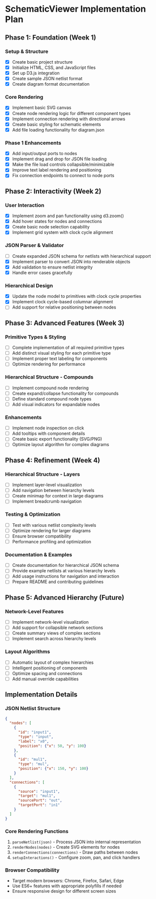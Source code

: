 # SchematicViewer Implementation Plan

## Phase 1: Foundation (Week 1)

### Setup & Structure
- [x] Create basic project structure
- [x] Initialize HTML, CSS, and JavaScript files
- [x] Set up D3.js integration
- [x] Create sample JSON netlist format
- [x] Create diagram format documentation

### Core Rendering
- [x] Implement basic SVG canvas
- [x] Create node rendering logic for different component types
- [x] Implement connection rendering with directional arrows
- [x] Create basic styling for schematic elements
- [x] Add file loading functionality for diagram.json

### Phase 1 Enhancements
- [x] Add input/output ports to nodes
- [x] Implement drag and drop for JSON file loading
- [x] Make the file load controls collapsible/minimizable
- [x] Improve text label rendering and positioning
- [x] Fix connection endpoints to connect to node ports

## Phase 2: Interactivity (Week 2)

### User Interaction
- [x] Implement zoom and pan functionality using d3.zoom()
- [x] Add hover states for nodes and connections
- [x] Create basic node selection capability
- [x] Implement grid system with clock cycle alignment

### JSON Parser & Validator
- [ ] Create expanded JSON schema for netlists with hierarchical support
- [x] Implement parser to convert JSON into renderable objects
- [x] Add validation to ensure netlist integrity
- [x] Handle error cases gracefully

### Hierarchical Design
- [x] Update the node model to primitives with clock cycle properties
- [x] Implement clock cycle-based columnar alignment
- [ ] Add support for relative positioning between nodes

## Phase 3: Advanced Features (Week 3)

### Primitive Types & Styling
- [ ] Complete implementation of all required primitive types
- [ ] Add distinct visual styling for each primitive type
- [ ] Implement proper text labeling for components
- [ ] Optimize rendering for performance

### Hierarchical Structure - Compounds
- [ ] Implement compound node rendering
- [ ] Create expand/collapse functionality for compounds
- [ ] Define standard compound node types
- [ ] Add visual indicators for expandable nodes

### Enhancements
- [ ] Implement node inspection on click
- [ ] Add tooltips with component details
- [ ] Create basic export functionality (SVG/PNG)
- [ ] Optimize layout algorithm for complex diagrams

## Phase 4: Refinement (Week 4)

### Hierarchical Structure - Layers
- [ ] Implement layer-level visualization
- [ ] Add navigation between hierarchy levels
- [ ] Create minimap for context in large diagrams
- [ ] Implement breadcrumb navigation

### Testing & Optimization
- [ ] Test with various netlist complexity levels
- [ ] Optimize rendering for larger diagrams
- [ ] Ensure browser compatibility
- [ ] Performance profiling and optimization

### Documentation & Examples
- [ ] Create documentation for hierarchical JSON schema
- [ ] Provide example netlists at various hierarchy levels
- [ ] Add usage instructions for navigation and interaction
- [ ] Prepare README and contributing guidelines

## Phase 5: Advanced Hierarchy (Future)

### Network-Level Features
- [ ] Implement network-level visualization
- [ ] Add support for collapsible network sections
- [ ] Create summary views of complex sections
- [ ] Implement search across hierarchy levels

### Layout Algorithms
- [ ] Automatic layout of complex hierarchies
- [ ] Intelligent positioning of components
- [ ] Optimize spacing and connections
- [ ] Add manual override capabilities

## Implementation Details

### JSON Netlist Structure
```json
{
  "nodes": [
    {
      "id": "input1",
      "type": "input",
      "label": "x0",
      "position": {"x": 50, "y": 100}
    },
    {
      "id": "mul1",
      "type": "mul",
      "position": {"x": 150, "y": 100}
    }
  ],
  "connections": [
    {
      "source": "input1",
      "target": "mul1",
      "sourcePort": "out",
      "targetPort": "in1"
    }
  ]
}
```

### Core Rendering Functions
1. `parseNetlist(json)` - Process JSON into internal representation
2. `renderNodes(nodes)` - Create SVG elements for nodes
3. `renderConnections(connections)` - Draw paths between nodes
4. `setupInteractions()` - Configure zoom, pan, and click handlers

### Browser Compatibility
- Target modern browsers: Chrome, Firefox, Safari, Edge
- Use ES6+ features with appropriate polyfills if needed
- Ensure responsive design for different screen sizes
